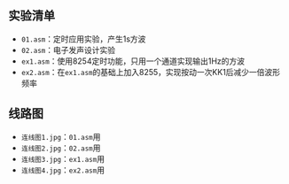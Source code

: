 
## 实验清单
- `01.asm`：定时应用实验，产生1s方波
- `02.asm`：电子发声设计实验
- `ex1.asm`：使用8254定时功能，只用一个通道实现输出1Hz的方波
- `ex2.asm`：在`ex1.asm`的基础上加入8255，实现按动一次KK1后减少一倍波形频率

## 线路图
- `连线图1.jpg`：`01.asm`用
- `连线图2.jpg`：`02.asm`用
- `连线图3.jpg`：`ex1.asm`用
- `连线图4.jpg`：`ex2.asm`用